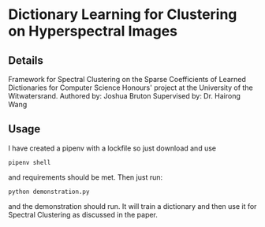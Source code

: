 # Dictionary Learning for Clustering on Hyperspectral Images
## Details
Framework for Spectral Clustering on the Sparse Coefficients of Learned Dictionaries for Computer Science Honours' project at the University of the Witwatersrand.
Authored by: Joshua Bruton
Supervised by: Dr. Hairong Wang
## Usage
I have created a pipenv with a lockfile so just download and use   
~~~
pipenv shell
~~~
and requirements should be met. Then just run:
~~~
python demonstration.py
~~~
and the demonstration should run. It will train a dictionary and then use it for Spectral Clustering as discussed in the paper.
